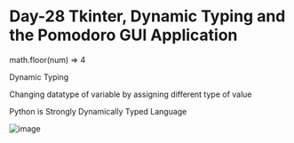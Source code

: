 # Day-28 Tkinter, Dynamic Typing and the Pomodoro GUI Application

math.floor(num)
⇒ 4

Dynamic Typing

Changing datatype of variable by assigning different type of value

Python is Strongly Dynamically  Typed Language

![image](https://github.com/user-attachments/assets/b3a07d4d-467f-45b5-b4ef-49d949d31ac2)
